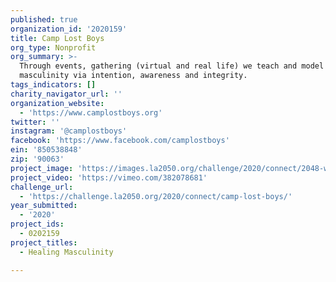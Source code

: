```yaml
---
published: true
organization_id: '2020159'
title: Camp Lost Boys
org_type: Nonprofit
org_summary: >-
  Through events, gathering (virtual and real life) we teach and model healthy
  masculinity via intention, awareness and integrity. 
tags_indicators: []
charity_navigator_url: ''
organization_website:
  - 'https://www.camplostboys.org'
twitter: ''
instagram: '@camplostboys'
facebook: 'https://www.facebook.com/camplostboys'
ein: '850538848'
zip: '90063'
project_image: 'https://images.la2050.org/challenge/2020/connect/2048-wide/camp-lost-boys.jpg'
project_video: 'https://vimeo.com/382078681'
challenge_url:
  - 'https://challenge.la2050.org/2020/connect/camp-lost-boys/'
year_submitted:
  - '2020'
project_ids:
  - 0202159
project_titles:
  - Healing Masculinity

---
```

